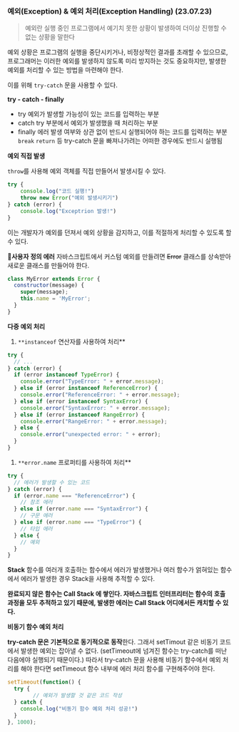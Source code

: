 ### 예외(Exception) &  예외 처리(Exception Handling) (23.07.23)

> 예외란 실행 중인 프로그램에서 예기치 못한 상황이 발생하여 더이상 진행할 수 없는 상황을 말한다
> 

예외 상황은 프로그램의 실행을 중단시키거나, 비정상적인 결과를 초래할 수 있으므로, 프로그래머는 이러한 예외를 발생하지 않도록 미리 방지하는 것도 중요하지만, 발생한 예외를 처리할 수 있는 방법을 마련해야 한다.

이를 위해 `try-catch` 문을 사용할 수 있다.

**try - catch - finally**

- try
예외가 발생할 가능성이 있는 코드를 입력하는 부분
- catch
try 부분에서 예외가 발생했을 때 처리하는 부분
- finally
에러 발생 여부와 상관 없이 반드시 실행되어야 하는 코드를 입력하는 부분
`break` `return` 등 try-catch 문을 빠져나가려는 어떠한 경우에도 반드시 실행됨

**예외 직접 발생**

`throw`를 사용해 예외 객체를 직접 만들어서 발생시킬 수 있다.

```jsx
try {
	console.log("코드 실행!")
	throw new Error("예외 발생시키기")
} catch (error) {
	console.log("Exceptrion 발생!")
}
```

이는 개발자가 예외를 던져서 예외 상황을 감지하고, 이를 적절하게 처리할 수 있도록 할 수 있다.

🚩**사용자  정의 에러** 
자바스크립트에서 커스텀 예외를 만들려면 ~~Error~~ 클래스를 상속받아 새로운 클래스를 만들어야 한다.

```jsx
class MyError extends Error {
  constructor(message) {
    super(message);
    this.name = 'MyError';
  }
}
```

**다중 예외 처리**

1. `**instanceof` 연산자를 사용하여 처리**

```jsx
try {
  // ...
} catch (error) {
  if (error instanceof TypeError) {
    console.error("TypeError: " + error.message);
  } else if (error instanceof ReferenceError) {
    console.error("ReferenceError: " + error.message);
  } else if (error instanceof SyntaxError) {
    console.error("SyntaxError: " + error.message);
  } else if (error instanceof RangeError) {
    console.error("RangeError: " + error.message);
  } else {
    console.error("unexpected error: " + error);
  }
}
```

1. `**error.name` 프로퍼티를 사용하여 처리**

```jsx
try {
  // 에러가 발생할 수 있는 코드
} catch (error) {
  if (error.name === "ReferenceError") {
    // 참조 에러
  } else if (error.name === "SyntaxError") {
    // 구문 에러
  } else if (error.name === "TypeError") {
    // 타입 에러
  } else {
    // 예외
  }
}
```

**Stack**
함수를 여러개 호출하는 함수에서 에러가 발생했거나 여러 함수가 얽혀있는 함수에서 에러가 발생한 경우 Stack을 사용해 추적할 수 있다.

**완료되지 않은 함수는 Call Stack 에 쌓인다. 자바스크립트 인터프리터는 함수의 호출 과정을 모두 추적하고 있기 때문에, 발생한 에러는 Call Stack 어디에서든 캐치할 수 있다.**

**비동기 함수 예외 처리**

**try-catch 문은 기본적으로 동기적으로 동작**한다. 그래서 setTimout 같은 비동기 코드에서 발생한 예외는 잡아낼 수 없다. (setTimeout에 넘겨진 함수는 try-catch를 떠난 다음에야 실행되기 때문이다.)
따라서 try-catch 문을 사용해 비동기 함수에서 예외 처리를 해야 한다면 setTimeout 함수 내부에 에러 처리 함수를 구현해주어야 한다.

```jsx
setTimeout(function() {
  try {
		// 예외가 발생할 것 같은 코드 작성
  } catch {
    console.log("비동기 함수 예외 처리 성공!")
  }
}, 1000);
```